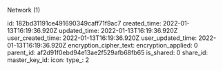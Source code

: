 Network (1)

id: 182bd31191ce491690349caff71f9ac7
created_time: 2022-01-13T16:19:36.920Z
updated_time: 2022-01-13T16:19:36.920Z
user_created_time: 2022-01-13T16:19:36.920Z
user_updated_time: 2022-01-13T16:19:36.920Z
encryption_cipher_text: 
encryption_applied: 0
parent_id: af2d91f0ebd94e13ae2f529afb68fb65
is_shared: 0
share_id: 
master_key_id: 
icon: 
type_: 2